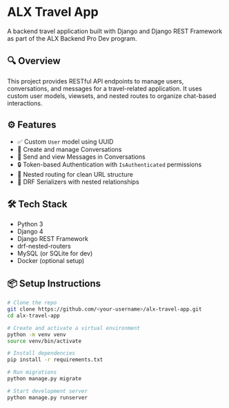 # ALX Travel App 

A backend travel application built with Django and Django REST Framework as part of the ALX Backend Pro Dev program.

## 🔍 Overview

This project provides RESTful API endpoints to manage users, conversations, and messages for a travel-related application. It uses custom user models, viewsets, and nested routes to organize chat-based interactions.

## ⚙️ Features

- ✅ Custom `User` model using UUID
- 💬 Create and manage Conversations
- 📨 Send and view Messages in Conversations
- 🔒 Token-based Authentication with `IsAuthenticated` permissions
- 🔁 Nested routing for clean URL structure
- 📄 DRF Serializers with nested relationships

## 🛠️ Tech Stack

- Python 3
- Django 4
- Django REST Framework
- drf-nested-routers
- MySQL (or SQLite for dev)
- Docker (optional setup)

## 📦 Setup Instructions

```bash
# Clone the repo
git clone https://github.com/<your-username>/alx-travel-app.git
cd alx-travel-app

# Create and activate a virtual environment
python -m venv venv
source venv/bin/activate

# Install dependencies
pip install -r requirements.txt

# Run migrations
python manage.py migrate

# Start development server
python manage.py runserver

